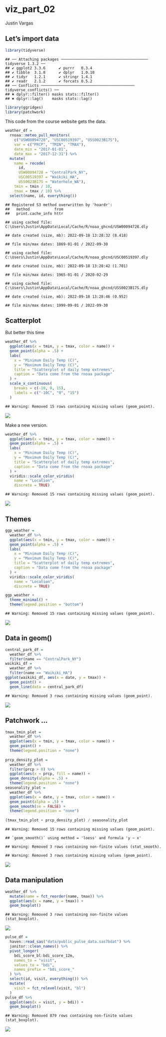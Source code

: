 viz_part_02
================
Justin Vargas

## Let’s import data

``` r
library(tidyverse)
```

    ## ── Attaching packages ─────────────────────────────────────── tidyverse 1.3.2 ──
    ## ✔ ggplot2 3.3.6      ✔ purrr   0.3.4 
    ## ✔ tibble  3.1.8      ✔ dplyr   1.0.10
    ## ✔ tidyr   1.2.1      ✔ stringr 1.4.1 
    ## ✔ readr   2.1.2      ✔ forcats 0.5.2 
    ## ── Conflicts ────────────────────────────────────────── tidyverse_conflicts() ──
    ## ✖ dplyr::filter() masks stats::filter()
    ## ✖ dplyr::lag()    masks stats::lag()

``` r
library(ggridges)
library(patchwork)
```

This code from the course website gets the data.

``` r
weather_df = 
  rnoaa::meteo_pull_monitors(
    c("USW00094728", "USC00519397", "USS0023B17S"),
    var = c("PRCP", "TMIN", "TMAX"), 
    date_min = "2017-01-01",
    date_max = "2017-12-31") %>%
  mutate(
    name = recode(
      id, 
      USW00094728 = "CentralPark_NY", 
      USC00519397 = "Waikiki_HA",
      USS0023B17S = "Waterhole_WA"),
    tmin = tmin / 10,
    tmax = tmax / 10) %>%
  select(name, id, everything())
```

    ## Registered S3 method overwritten by 'hoardr':
    ##   method           from
    ##   print.cache_info httr

    ## using cached file: C:\Users\Justin\AppData\Local/Cache/R/noaa_ghcnd/USW00094728.dly

    ## date created (size, mb): 2022-09-18 13:28:32 (8.418)

    ## file min/max dates: 1869-01-01 / 2022-09-30

    ## using cached file: C:\Users\Justin\AppData\Local/Cache/R/noaa_ghcnd/USC00519397.dly

    ## date created (size, mb): 2022-09-18 13:28:42 (1.701)

    ## file min/max dates: 1965-01-01 / 2020-02-29

    ## using cached file: C:\Users\Justin\AppData\Local/Cache/R/noaa_ghcnd/USS0023B17S.dly

    ## date created (size, mb): 2022-09-18 13:28:46 (0.952)

    ## file min/max dates: 1999-09-01 / 2022-09-30

## Scatterplot

But better this time

``` r
weather_df %>% 
  ggplot(aes(x = tmin, y = tmax, color = name)) + 
  geom_point(alpha = .5) + 
  labs(
    x = "Minimum Daily Temp (C)",
    y = "Maximum Daily Temp (C)",
    title = "Scatterplot of daily temp extremes",
    caption = "Data come from the rnoaa package"
  ) + 
  scale_x_continuous(
    breaks = c(-10, 0, 15), 
    labels = c("-10C", "0", "15")
  ) 
```

    ## Warning: Removed 15 rows containing missing values (geom_point).

![](viz_part_02_files/figure-gfm/unnamed-chunk-3-1.png)<!-- -->

Make a new version.

``` r
weather_df %>% 
  ggplot(aes(x = tmin, y = tmax, color = name)) + 
  geom_point(alpha = .5) + 
  labs(
    x = "Minimum Daily Temp (C)",
    y = "Maximum Daily Temp (C)",
    title = "Scatterplot of daily temp extremes",
    caption = "Data come from the rnoaa package"
  ) + 
  viridis::scale_color_viridis(
    name = "Location", 
    discrete = TRUE)
```

    ## Warning: Removed 15 rows containing missing values (geom_point).

![](viz_part_02_files/figure-gfm/unnamed-chunk-4-1.png)<!-- -->

## Themes

``` r
ggp_weather = 
  weather_df %>% 
  ggplot(aes(x = tmin, y = tmax, color = name)) + 
  geom_point(alpha = .5) + 
  labs(
    x = "Minimum Daily Temp (C)",
    y = "Maximum Daily Temp (C)",
    title = "Scatterplot of daily temp extremes",
    caption = "Data come from the rnoaa package"
  ) + 
  viridis::scale_color_viridis(
    name = "Location", 
    discrete = TRUE)
```

``` r
ggp_weather + 
  theme_minimal() + 
  theme(legend.position = "bottom")
```

    ## Warning: Removed 15 rows containing missing values (geom_point).

![](viz_part_02_files/figure-gfm/unnamed-chunk-6-1.png)<!-- -->

## Data in geom()

``` r
central_park_df = 
  weather_df %>% 
  filter(name == "CentralPark_NY")
waikiki_df = 
  weather_df %>% 
  filter(name == "Waikiki_HA")
ggplot(waikiki_df, aes(x = date, y = tmax)) + 
  geom_point() + 
  geom_line(data = central_park_df)
```

    ## Warning: Removed 3 rows containing missing values (geom_point).

![](viz_part_02_files/figure-gfm/unnamed-chunk-7-1.png)<!-- -->

## Patchwork …

``` r
tmax_tmin_plot = 
  weather_df %>% 
  ggplot(aes(x = tmin, y = tmax, color = name)) +
  geom_point() + 
  theme(legend.position = "none")
  
prcp_density_plot = 
  weather_df %>% 
  filter(prcp > 0) %>% 
  ggplot(aes(x = prcp, fill = name)) + 
  geom_density(alpha = .5) + 
  theme(legend.position = "none")
seasonality_plot = 
  weather_df %>% 
  ggplot(aes(x = date, y = tmax, color = name)) + 
  geom_point(alpha = .5) + 
  geom_smooth(se = FALSE) +
  theme(legend.position = "none")
  
(tmax_tmin_plot + prcp_density_plot) / seasonality_plot
```

    ## Warning: Removed 15 rows containing missing values (geom_point).

    ## `geom_smooth()` using method = 'loess' and formula 'y ~ x'

    ## Warning: Removed 3 rows containing non-finite values (stat_smooth).

    ## Warning: Removed 3 rows containing missing values (geom_point).

![](viz_part_02_files/figure-gfm/unnamed-chunk-8-1.png)<!-- -->

## Data manipulation

``` r
weather_df %>% 
  mutate(name = fct_reorder(name, tmax)) %>% 
  ggplot(aes(x = name, y = tmax)) + 
  geom_boxplot()
```

    ## Warning: Removed 3 rows containing non-finite values (stat_boxplot).

![](viz_part_02_files/figure-gfm/unnamed-chunk-9-1.png)<!-- -->

``` r
pulse_df = 
  haven::read_sas("data/public_pulse_data.sas7bdat") %>% 
  janitor::clean_names() %>% 
  pivot_longer(
    bdi_score_bl:bdi_score_12m,
    names_to = "visit", 
    values_to = "bdi",
    names_prefix = "bdi_score_"
  ) %>% 
  select(id, visit, everything()) %>% 
  mutate(
    visit = fct_relevel(visit, "bl")
  )
pulse_df %>% 
  ggplot(aes(x = visit, y = bdi)) + 
  geom_boxplot()
```

    ## Warning: Removed 879 rows containing non-finite values (stat_boxplot).

![](viz_part_02_files/figure-gfm/unnamed-chunk-10-1.png)<!-- -->
